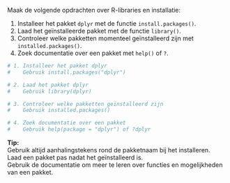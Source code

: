 Maak de volgende opdrachten over R-libraries en installatie:

1. Installeer het pakket `dplyr` met de functie `install.packages()`.
2. Laad het geïnstalleerde pakket met de functie `library()`.
3. Controleer welke pakketten momenteel geïnstalleerd zijn met `installed.packages()`.
4. Zoek documentatie over een pakket met `help()` of `?`.

```r
# 1. Installeer het pakket dplyr
#    Gebruik install.packages("dplyr")

# 2. Laad het pakket dplyr
#    Gebruik library(dplyr)

# 3. Controleer welke pakketten geïnstalleerd zijn
#    Gebruik installed.packages()

# 4. Zoek documentatie over een pakket
#    Gebruik help(package = "dplyr") of ?dplyr
```

**Tip:**  
Gebruik altijd aanhalingstekens rond de pakketnaam bij het installeren.  
Laad een pakket pas nadat het geïnstalleerd is.  
Gebruik de documentatie om meer te leren over functies en mogelijkheden van een pakket.
